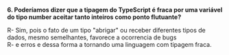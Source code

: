 **6. Poderíamos dizer que a tipagem do TypeScript é fraca por uma variável do tipo number aceitar tanto inteiros como ponto flutuante?**

R- Sim, pois o fato de um tipo "abrigar" ou receber diferentes tipos de dados, mesmo semelhantes, favorece a ocorrencia de bugs   
R- e erros e dessa forma a tornando uma linguagem com tipagem fraca.
